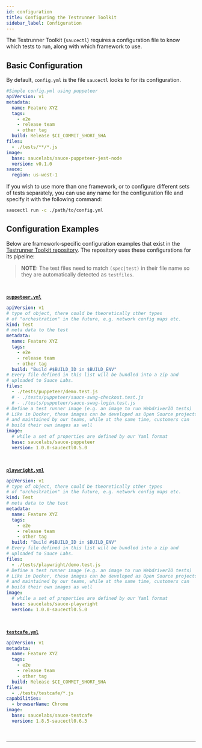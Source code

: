 ```yaml
---
id: configuration
title: Configuring the Testrunner Toolkit
sidebar_label: Configuration
---
```

<!--# Configuring the Testrunner Toolkit-->

The Testrunner Toolkit (`saucectl`) requires a configuration file to know which tests to run, along with which framework to use.

## Basic Configuration

By default, `config.yml` is the file `saucectl` looks to for its configuration.

```yaml
#Simple config.yml using puppeteer
apiVersion: v1
metadata:
  name: Feature XYZ
  tags:
    - e2e
    - release team
    - other tag
  build: Release $CI_COMMIT_SHORT_SHA
files:
  - ./tests/**/*.js
image:
  base: saucelabs/sauce-puppeteer-jest-node
  version: v0.1.0
sauce:
  region: us-west-1
```

If you wish to use more than one framework, or to configure different sets of tests separately, you can use any name for the configuration file and specify it with the following command:

```bash
saucectl run -c ./path/to/config.yml
```

## Configuration Examples
Below are framework-specific configuration examples that exist in the [Testrunner Toolkit repository](https://github.com/saucelabs/testrunner-toolkit/tree/master/.sauce). The repository uses these configurations for its pipeline:

>
> **NOTE:** The test files need to match `(spec|test)` in their file name so they are automatically detected as `testfiles`.
>
<!--DOCUSAURUS_CODE_TABS-->
<!--Puppeteer-->
<br />

[__`puppeteer.yml`__](https://github.com/saucelabs/testrunner-toolkit/blob/master/.sauce/puppeteer.yml)
```yaml
apiVersion: v1
# type of object, there could be theoretically other types
# of "orchestration" in the future, e.g. network config maps etc.
kind: Test
# meta data to the test
metadata:
  name: Feature XYZ
  tags:
    - e2e
    - release team
    - other tag
  build: "Build #$BUILD_ID in $BUILD_ENV"
# Every file defined in this list will be bundled into a zip and
# uploaded to Sauce Labs.
files:
  - ./tests/puppeteer/demo.test.js
  # - ./tests/puppeteer/sauce-swag-checkout.test.js
  # - ./tests/puppeteer/sauce-swag-login.test.js
# Define a test runner image (e.g. an image to run WebdriverIO tests)
# Like in Docker, these images can be developed as Open Source projects
# and maintained by our teams, while at the same time, customers can
# build their own images as well
image:
  # while a set of properties are defined by our Yaml format
  base: saucelabs/sauce-puppeteer
  version: 1.0.0-saucectl0.5.0
```

<!--Playwright-->
<br />

[__`playwright.yml`__](https://github.com/saucelabs/testrunner-toolkit/blob/master/.sauce/playwright.yml)
```yaml
apiVersion: v1
# type of object, there could be theoretically other types
# of "orchestration" in the future, e.g. network config maps etc.
kind: Test
# meta data to the test
metadata:
  name: Feature XYZ
  tags:
    - e2e
    - release team
    - other tag
  build: "Build #$BUILD_ID in $BUILD_ENV"
# Every file defined in this list will be bundled into a zip and
# uploaded to Sauce Labs.
files:
  - ./tests/playwright/demo.test.js
# Define a test runner image (e.g. an image to run WebdriverIO tests)
# Like in Docker, these images can be developed as Open Source projects
# and maintained by our teams, while at the same time, customers can
# build their own images as well
image:
  # while a set of properties are defined by our Yaml format
  base: saucelabs/sauce-playwright
  version: 1.0.0-saucectl0.5.0
```

<!--TestCafe-->
<br />

[__`testcafe.yml`__](https://github.com/saucelabs/testrunner-toolkit/blob/master/.sauce/testcafe.yml)
```yaml
apiVersion: v1
metadata:
  name: Feature XYZ
  tags:
    - e2e
    - release team
    - other tag
  build: Release $CI_COMMIT_SHORT_SHA
files:
  - ./tests/testcafe/*.js
capabilities:
  - browserName: Chrome
image:
  base: saucelabs/sauce-testcafe
  version: 1.8.5-saucectl0.6.3
```

<!--END_DOCUSAURUS_CODE_TABS-->

<br />

___
